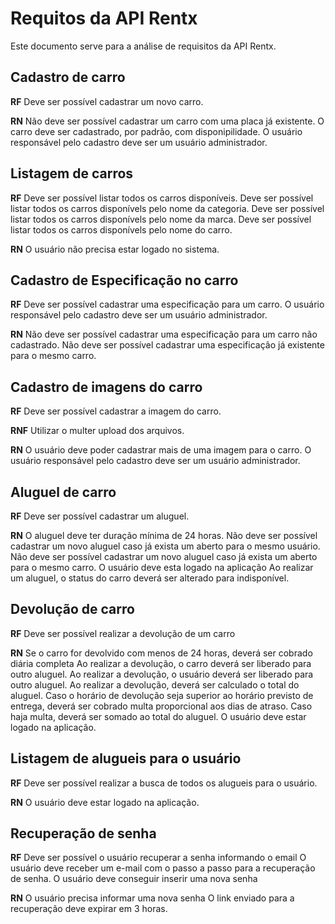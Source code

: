 # Requitos da API Rentx

Este documento serve para a análise de requisitos da API Rentx.

## Cadastro de carro

**RF**
Deve ser possível cadastrar um novo carro.

**RN**
Não deve ser possível cadastrar um carro com uma placa já existente.
O carro deve ser cadastrado, por padrão, com disponipilidade.
O usuário responsável pelo cadastro deve ser um usuário administrador.

## Listagem de carros

**RF**
Deve ser possível listar todos os carros disponíveis.
Deve ser possível listar todos os carros disponívels pelo nome da categoria.
Deve ser possível listar todos os carros disponívels pelo nome da marca.
Deve ser possível listar todos os carros disponívels pelo nome do carro.

**RN**
O usuário não precisa estar logado no sistema.

## Cadastro de Especificação no carro

**RF**
Deve ser possível cadastrar uma especificação para um carro.
O usuário responsável pelo cadastro deve ser um usuário administrador.

**RN**
Não deve ser possível cadastrar uma especificação para um carro não cadastrado.
Não deve ser possível cadastrar uma especificação já existente para o mesmo carro.

## Cadastro de imagens do carro

**RF**
Deve ser possível cadastrar a imagem do carro.

**RNF**
Utilizar o multer upload dos arquivos.

**RN**
O usuário deve poder cadastrar mais de uma imagem para o carro.
O usuário responsável pelo cadastro deve ser um usuário administrador.

## Aluguel de carro

**RF**
Deve ser possível cadastrar um aluguel.

**RN**
O aluguel deve ter duração mínima de 24 horas.
Não deve ser possível cadastrar um novo aluguel caso já exista um aberto para o mesmo usuário.
Não deve ser possível cadastrar um novo aluguel caso já exista um aberto para o mesmo carro.
O usuário deve esta logado na aplicação
Ao realizar um aluguel, o status do carro deverá ser alterado para indisponível.

## Devolução de carro

**RF**
Deve ser possível realizar a devolução de um carro

**RN**
Se o carro for devolvido com menos de 24 horas, deverá ser cobrado diária completa
Ao realizar a devolução, o carro deverá ser liberado para outro aluguel.
Ao realizar a devolução, o usuário deverá ser liberado para outro aluguel.
Ao realizar a devolução, deverá ser calculado o total do aluguel.
Caso o horário de devolução seja superior ao horário previsto de entrega, deverá ser cobrado multa proporcional aos dias de atraso.
Caso haja multa, deverá ser somado ao total do aluguel.
O usuário deve estar logado na aplicação.

## Listagem de alugueis para o usuário

**RF**
Deve ser possível realizar a busca de todos os alugueis para o usuário.

**RN**
O usuário deve estar logado na aplicação.

## Recuperação de senha

**RF**
Deve ser possível o usuário recuperar a senha informando o email
O usuário deve receber um e-mail com o passo a passo para a recuperação de senha.
O usuário deve conseguir inserir uma nova senha

**RN**
O usuário precisa informar uma nova senha
O link enviado para a recuperação deve expirar em 3 horas.
